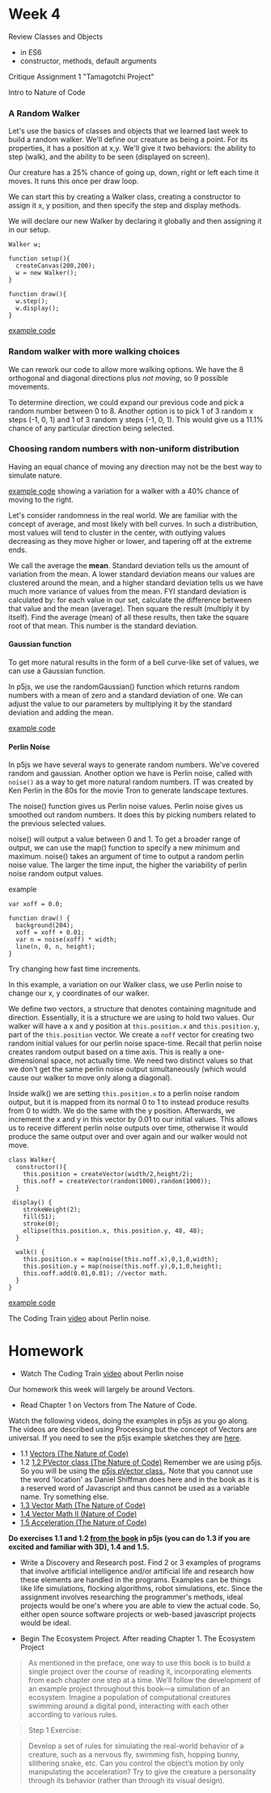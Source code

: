 # Week 4

Review Classes and Objects
* in ES6
* constructor, methods, default arguments

Critique Assignment 1 "Tamagotchi Project"

Intro to Nature of Code


### A Random Walker

Let's use the basics of classes and objects that we learned last week to build a random walker. We'll define our creature as being a point. For its properties, it has a position at x,y. We'll give it two behaviors: the ability to step (walk), and the ability to be seen (displayed on screen).

Our creature has a 25% chance of going up, down, right or left each time it moves. It runs this once per draw loop.

We can start this by creating a Walker class, creating a constructor to assign it x, y position, and then specify the step and display methods.

We will declare our new Walker by declaring it globally and then assigning it in our setup.

```
Walker w;

function setup(){
  createCanvas(200,200);
  w = new Walker();
}

function draw(){
  w.step();
  w.display();
}  
```

[example code](https://editor.p5js.org/2sman/sketches/Hy7QlnCOm)

### Random walker with more walking choices

We can rework our code to allow more walking options. We have the 8 orthogonal and diagonal directions plus *not moving*, so 9 possible movements.

To determine direction, we could expand our previous code and pick a random number between 0 to 8. Another option is to pick 1 of 3 random x steps (-1, 0, 1) and 1 of 3 random y steps (-1, 0, 1). This would give us a 11.1% chance of any particular direction being selected.

### Choosing random numbers with non-uniform distribution

Having an equal chance of moving any direction may not be the best way to simulate nature.

[example code](https://editor.p5js.org/2sman/sketches/SkTQVn0u7) showing a variation for a walker with a 40% chance of moving to the right.

Let's consider randomness in the real world. We are familiar with the concept of average, and most likely with bell curves. In such a distribution, most values will tend to cluster in the center, with outlying values decreasing as they move higher or lower, and tapering off at the extreme ends.

We call the average the **mean**. Standard deviation tells us the amount of variation from the mean. A lower standard deviation means our values are clustered around the mean, and a higher standard deviation tells us we have much more variance of values from the mean. FYI standard deviation is calculated by: for each value in our set, calculate the difference between that value and the mean (average). Then square the result (multiply it by itself). Find the average (mean) of all these results, then take the square root of that mean. This number is the standard deviation.

#### Gaussian function

To get more natural results in the form of a bell curve-like set of values, we can use a Gaussian function.

In p5js, we use the randomGaussian() function which returns random numbers with a mean of zero and a standard deviation of one.
We can adjust the value to our parameters by multiplying it by the standard deviation and adding the mean.

[example code](https://editor.p5js.org/2sman/sketches/BkrrPhROX)

#### Perlin Noise

In p5js we have several ways to generate random numbers. We've covered random and gaussian. Another option we have is Perlin noise, called with ```noise()``` as a way to get more natural random numbers. IT was created by Ken Perlin in the 80s for the movie Tron to generate landscape textures.

The noise() function gives us Perlin noise values. Perlin noise gives us smoothed out random numbers. It does this by picking numbers related to the previous selected values.

noise() will output a value between 0 and 1. To get a broader range of output, we can use the map() function to specify a new minimum and maximum. noise() takes an argument of time to output a random perlin noise value. The larger the time input, the higher the variability of perlin noise random output values.

example

```
var xoff = 0.0;

function draw() {
  background(204);
  xoff = xoff + 0.01;
  var n = noise(xoff) * width;
  line(n, 0, n, height);
}
```

Try changing how fast time increments.



In this example, a variation on our Walker class, we use Perlin noise to change our x, y coordinates of our walker.  

We define two vectors, a structure that denotes containing magnitude and direction. Essentially, it is a structure we are using to hold two values. Our walker will have a x and y position at ```this.position.x``` and ```this.position.y```, part of the ```this.position``` vector. We create a ```noff``` vector for creating two random initial values for our perlin noise space-time. Recall that perlin noise creates random output based on a time axis. This is really a one-dimensional space, not actually time. We need two distinct values so that we don't get the same perlin noise output simultaneously (which would cause our walker to move only along a diagonal).

Inside walk() we are setting ```this.position.x``` to a perlin noise random output, but it is mapped from its normal 0 to 1 to instead produce results from 0 to width. We do the same with the y position. Afterwards, we increment the x and y in this vector by 0.01 to our initial values. This allows us to receive different perlin noise outputs over time, otherwise it would produce the same output over and over again and our walker would not move.

```
class Walker{
  constructor(){
    this.position = createVector(width/2,height/2);
    this.noff = createVector(random(1000),random(1000));
  }

 display() {
    strokeWeight(2);
    fill(51);
    stroke(0);
    ellipse(this.position.x, this.position.y, 48, 48);
  }

  walk() {
    this.position.x = map(noise(this.noff.x),0,1,0,width);
    this.position.y = map(noise(this.noff.y),0,1,0,height);
    this.noff.add(0.01,0.01); //vector math.
  }
}
```

[example code](https://editor.p5js.org/2sman/sketches/rJHOG60dm)

The Coding Train [video](https://www.youtube.com/watch?v=Qf4dIN99e2w) about Perlin noise.

# Homework

* Watch The Coding Train [video](https://www.youtube.com/watch?v=Qf4dIN99e2w) about Perlin noise

Our homework this week will largely be around Vectors.

* Read Chapter 1 on Vectors from The Nature of Code.

Watch the following videos, doing the examples in p5js as you go along. The videos are described using Processing but the concept of Vectors are universal.
If you need to see the p5js example sketches they are [here](https://github.com/shiffman/The-Nature-of-Code-Examples-p5.js/tree/master/chp01_vectors).

* 1.1 [Vectors (The Nature of Code)](https://vimeo.com/58734251)
* 1.2 [1.2 PVector class (The Nature of Code)](https://www.youtube.com/watch?v=7nTLzLf7jUg) Remember we are using p5js. So you will be using the [p5js pVector class.](http://p5js.org/reference/#/p5.Vector). Note that you cannot use the word 'location' as Daniel Shiffman does here and in the book as it is a reserved word of Javascript and thus cannot be used as a variable name. Try something else.
* [1.3 Vector Math (The Nature of Code)](https://www.youtube.com/watch?v=s6b1_3bNCxk)
* [1.4 Vector Math II (Nature of Code)](https://www.youtube.com/watch?v=uHusbFmq-4I)
* [1.5 Acceleration (The Nature of Code)](https://www.youtube.com/watch?v=TQ_WZU5s_VA&list=PLRqwX-V7Uu6ZwSmtE13iJBcoI-r4y7iEc&index=5)


**Do exercises 1.1 and 1.2 [from the book](https://natureofcode.com/book/chapter-1-vectors/) in p5js (you can do 1.3 if you are excited and familiar with 3D), 1.4 and 1.5.**

* Write a Discovery and Research post. Find 2 or 3 examples of programs that involve artificial intelligence and/or artificial life and research how these elements are handled in the programs. Examples can be things like life simulations, flocking algorithms, robot simulations, etc. Since the assignment involves researching the programmer's methods, ideal projects would be one's where you are able to view the actual code. So, either open source software projects or web-based javascript projects would be ideal.

* Begin The Ecosystem Project. After reading Chapter 1. The Ecosystem Project

> As mentioned in the preface, one way to use this book is to build a single project over the course of reading it, incorporating elements from each chapter one step at a time. We’ll follow the development of an example project throughout this book—a simulation of an ecosystem. Imagine a population of computational creatures swimming around a digital pond, interacting with each other according to various rules.

> Step 1 Exercise:

> Develop a set of rules for simulating the real-world behavior of a creature, such as a nervous fly, swimming fish, hopping bunny, slithering snake, etc. Can you control the object’s motion by only manipulating the acceleration? Try to give the creature a personality through its behavior (rather than through its visual design).

